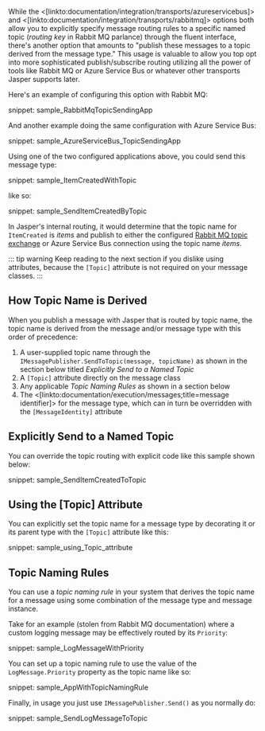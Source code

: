 <!--title:Topic Based Routing-->

While the <[linkto:documentation/integration/transports/azureservicebus]> and <[linkto:documentation/integration/transports/rabbitmq]> options both allow you to explicitly specify message routing rules to a specific named topic (*routing key* in Rabbit MQ parlance) through the fluent interface, there's another option that amounts to "publish these messages to a topic derived from the message type." This usage is valuable to allow you top opt into more sophisticated publish/subscribe routing utilizing all the power of tools like Rabbit MQ or Azure Service Bus or whatever other transports Jasper supports later.

Here's an example of configuring this option with Rabbit MQ:

snippet: sample_RabbitMqTopicSendingApp

And another example doing the same configuration with Azure Service Bus:

snippet: sample_AzureServiceBus_TopicSendingApp

Using one of the two configured applications above, you could send this message type:

snippet: sample_ItemCreatedWithTopic

like so:

snippet: sample_SendItemCreatedByTopic

In Jasper's internal routing, it would determine that the topic name for `ItemCreated` is *items* and publish to either the configured [Rabbit MQ topic exchange](https://www.rabbitmq.com/tutorials/tutorial-five-dotnet.html) or Azure Service Bus connection using the topic name *items*.


::: tip warning
Keep reading to the next section if you dislike using attributes, because the `[Topic]` attribute is not required on your message classes.
:::



## How Topic Name is Derived

When you publish a message with Jasper that is routed by topic name, the topic name is derived from the message and/or message type with this order of precedence:

1. A user-supplied topic name through the `IMessagePublisher.SendToTopic(message, topicName)` as shown in the section below titled *Explicitly Send to a Named Topic*
1. A `[Topic]` attribute directly on the message class
1. Any applicable *Topic Naming Rules* as shown in a section below
1. The <[linkto:documentation/execution/messages;title=message identifier]> for the message type, which can in turn be overridden with the `[MessageIdentity]` attribute


## Explicitly Send to a Named Topic

You can override the topic routing with explicit code like this sample shown below:

snippet: sample_SendItemCreatedToTopic


## Using the [Topic] Attribute

You can explicitly set the topic name for a message type by decorating it or its parent type with 
the `[Topic]` attribute like this:

snippet: sample_using_Topic_attribute


## Topic Naming Rules

You can use a *topic naming rule* in your system that derives the topic name for a message using some combination of the message type and message instance. 

Take for an example (stolen from Rabbit MQ documentation) where a custom logging message may be effectively routed by its `Priority`:

snippet: sample_LogMessageWithPriority

You can set up a topic naming rule to use the value of the `LogMessage.Priority` property as the topic name like so:

snippet: sample_AppWithTopicNamingRule

Finally, in usage you just use `IMessagePublisher.Send()` as you normally do:

snippet: sample_SendLogMessageToTopic
